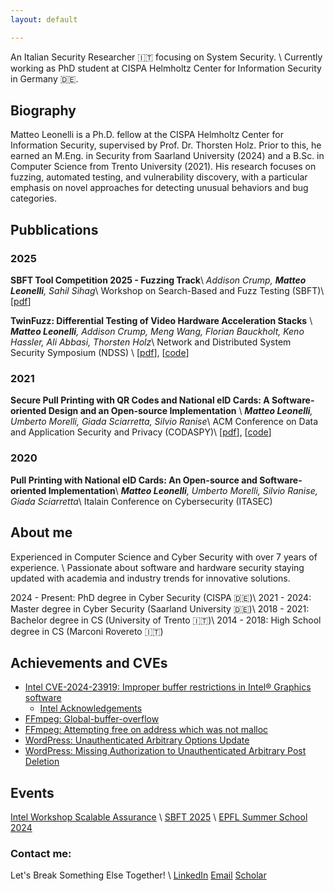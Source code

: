 ```yaml
---
layout: default

---
```


An Italian Security Researcher 🇮🇹 focusing on System Security. \\
Currently working as PhD student at CISPA Helmholtz Center for Information Security in Germany 🇩🇪.

<!-- --- -->

## Biography
<!-- >--- -->

Matteo Leonelli is a Ph.D. fellow at the CISPA Helmholtz Center for Information Security, supervised by Prof. Dr. Thorsten Holz. 
Prior to this, he earned an M.Eng. in Security from Saarland University (2024) and a B.Sc. in Computer Science from Trento University (2021). 
His research focuses on fuzzing, automated testing, and vulnerability discovery, with a particular emphasis on novel approaches for detecting unusual behaviors and bug categories.
<!-- He has published several papers in top-tier journals and conferences, such as NDSS... -->

<!-- --- -->

## Pubblications

### 2025
**SBFT Tool Competition 2025 - Fuzzing Track**\\
*Addison Crump, **Matteo Leonelli**, Sahil Sihag*\\
Workshop on Search-Based and Fuzz Testing (SBFT)\\
[[pdf](https://conf.researchr.org/details/icse-2025/sbft-2025-papers/20/SBFT-Tool-Competition-2025-Fuzzing-Track)]

**TwinFuzz: Differential Testing of Video Hardware Acceleration Stacks** \\
***Matteo Leonelli**, Addison Crump, Meng Wang, Florian Bauckholt, Keno Hassler, Ali Abbasi, Thorsten Holz*\\
Network and Distributed System Security Symposium (NDSS) \\
[[pdf](https://dx.doi.org/10.14722/ndss.2025.240526)], [[code](https://github.com/CISPA-SysSec/twinfuzz)]

### 2021
**Secure Pull Printing with QR Codes and National eID Cards: A Software-oriented Design and an Open-source Implementation** \\
***Matteo Leonelli**, Umberto Morelli, Giada Sciarretta, Silvio Ranise*\\
ACM Conference on Data and Application Security and Privacy (CODASPY)\\
[[pdf](https://dl.acm.org/doi/10.1145/3422337.3447847)], [[code](https://github.com/stfbk/pullprinting)]

### 2020
**Pull Printing with National eID Cards: An Open-source and Software-oriented Implementation**\\
***Matteo Leonelli**, Umberto Morelli, Silvio Ranise, Giada Sciarretta*\\
Italain Conference on Cybersecurity (ITASEC)
<!-- (https://st.fbk.eu/news/2020/01/07/papers-accepted-at-itasec-2020/)] -->

<!-- --- -->


## About me
Experienced in Computer Science and Cyber Security with over 7 years of experience. \\
Passionate about software and hardware security staying updated with academia and industry trends for innovative solutions.


2024 - Present: PhD degree in Cyber Security (CISPA 🇩🇪)\\
2021 - 2024: Master degree in Cyber Security (Saarland University 🇩🇪)\\
2018 - 2021: Bachelor degree in CS (University of Trento 🇮🇹)\\
2014 - 2018: High School degree in CS (Marconi Rovereto 🇮🇹)

<!-- --- -->

## Achievements and CVEs

- [Intel CVE-2024-23919: Improper buffer restrictions in Intel® Graphics software](https://cve.mitre.org/cgi-bin/cvename.cgi?name=CVE-2024-23919/) 
    - [Intel Acknowledgements](https://www.intel.com/content/www/us/en/security-center/advisory/intel-sa-01132.html)
- [FFmpeg: Global-buffer-overflow](https://patchwork.ffmpeg.org/project/ffmpeg/patch/20231130122853.26758-1-michael@niedermayer.cc/)
- [FFmpeg: Attempting free on address which was not malloc](https://patchwork.ffmpeg.org/project/ffmpeg/patch/20240206212640.9193-1-jamrial@gmail.com/)
- [WordPress: Unauthenticated Arbitrary Options Update](https://www.wordfence.com/threat-intel/vulnerabilities/wordpress-plugins/hypercomments/hypercomments-122-unauthenticated-subscriber-arbitrary-options-update)
- [WordPress: Missing Authorization to Unauthenticated Arbitrary Post Deletion](https://www.wordfence.com/threat-intel/vulnerabilities/wordpress-plugins/nmedia-user-file-uploader/frontend-file-manager-215-missing-authorixation-to-unauthenticated-arbitrary-post-deletion)

<!-- --- -->

## Events
[Intel Workshop Scalable Assurance](https://www.linkedin.com/pulse/busy-summer-academic-engagements-part-1-research-workshops-jason-fung-zoxic) \\
[SBFT 2025](https://sbft25.github.io/organisation/) \\
[EPFL Summer School 2024](https://suri.epfl.ch/?page_id=88)


<!-- --- -->

### Contact me: 

Let's Break Something Else Together! \\
[LinkedIn](https://www.linkedin.com/in/matteoleonelli/)
[Email](mailto:matteoleonelli99@gmail.com)
[Scholar](https://scholar.google.com/citations?user=3VYW2DwAAAAJ)

<!-- --- -->